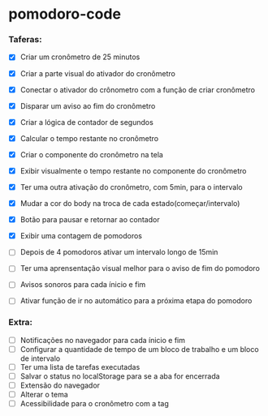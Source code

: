 # pomodoro-code

### Taferas:

- [X] Criar um cronômetro de 25 minutos
- [X] Criar a parte visual do ativador do cronômetro
- [X] Conectar o ativador do crônometro com a função de criar cronômetro
- [X] Disparar um aviso ao fim do cronômetro
- [X] Criar a lógica de contador de segundos
- [X] Calcular o tempo restante no cronômetro
- [X] Criar o componente do cronômetro na tela
- [X] Exibir visualmente o tempo restante no componente do cronômetro
- [X] Ter uma outra ativação do cronômetro, com 5min, para o intervalo 
- [X] Mudar a cor do body na troca de cada estado(começar/intervalo)
- [X] Botão para pausar e retornar ao contador    
- [X] Exibir uma contagem de pomodoros
- [ ] Depois de 4 pomodoros ativar um intervalo longo de 15min
- [ ] Ter uma aprensentação visual melhor para o aviso de fim do pomodoro
- [ ] Avisos sonoros para cada ínicio e fim 
- [ ] Ativar função de ir no automático para a próxima etapa do pomodoro


### Extra:

- [ ] Notificações no navegador para cada ínicio e fim
- [ ] Configurar a quantidade de tempo de um bloco de trabalho e um bloco de intervalo
- [ ] Ter uma lista de tarefas executadas
- [ ] Salvar o status no localStorage para se a aba for encerrada
- [ ] Extensão do navegador  
- [ ] Alterar o tema
- [ ] Acessibilidade para o cronômetro com a tag <time>